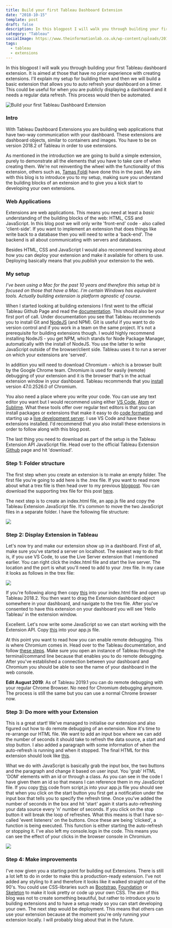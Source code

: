 ```yaml
---
title: Build your first Tableau Dashboard Extension
date: "2018-10-15"
template: post
draft: false
description: In this blogpost I will walk you through building your first Tableau dashboard extension. It is aimed at those that have no prior experience with creating extensions.
category: "Tableau"
socialImage: https://www.theinformationlab.co.uk/wp-content/uploads/2018/10/extensionBlog.png
tags:
  - tableau
  - extensions
---
```


In this blogpost I will walk you through building your first Tableau dashboard extension. It is aimed at those that have no prior experience with creating extensions. I'll explain my setup for building them and then we will build a basic extension that allows you to auto refresh your dashboard on a timer. This could be useful for when you are publicly displaying a dashboard and it needs a regular data refresh. This process would then be automated.

![Build your first Tableau Dashboard Extension](https://www.theinformationlab.co.uk/wp-content/uploads/2018/10/extensionBlog.png)

### Intro

With Tableau Dashboard Extensions you are building web applications that have two-way communication with your dashboard. These extensions are dashboard objects, similar to containers and images. You have to be on version 2018.2 of Tableau in order to use extensions.

As mentioned in the introduction we are going to build a simple extension, purely to demonstrate all the elements that you have to take care of when creating them. We're not reinventing the wheel with the functionality of this extension, others such as, [Tamas Foldi](https://databoss.starschema.net/auto-refresh-tableau-dashboard-without-embedding/) have done this in the past. My aim with this blog is to introduce you to my setup, making sure you understand the building blocks of an extension and to give you a kick start to developing your own extensions.

### Web Applications

Extensions are web applications. This means you need at least a _basic_ understanding of the building blocks of the web: HTML, CSS and JavaScript. In this blog post we will only write 'front-end' code - also called 'client-side'. If you want to implement an extension that does things like write back to a database then you will need to write a 'back-end'. The backend is all about communicating with servers and databases.

Besides HTML, CSS and JavaScript I would also recommend learning about how you can deploy your extension and make it available for others to use. Deploying basically means that you _publish_ your extension to the web.

### My setup

_I've been using a Mac for the past 10 years and therefore this setup bit is focused on those that have a Mac. I'm certain Windows has equivalent tools. Actually building extension is platform agnostic of course._

When I started looking at building extensions I first went to the official Tableau Github Page and read the [documentation](https://tableau.github.io/extensions-api/). This should also be your first port of call. Under documentation you see that Tableau recommends you to install Git and [NodeJS](https://nodejs.org/en/download/) (and NPM). Git is useful if you want to do version control and if you work in a team on the same project. It's not a prerequisite for building extensions though. I would highly recommend installing NodeJS - you get NPM, which stands for Node Package Manager, automatically with the install of NodeJS. You use the latter to write JavaScript outside of the browser/client side. Tableau uses it to run a server on which your extensions are 'served'.

In addition you will need to download Chromium - which is a browser built by the Google Chrome team. Chromium is used for easily (remote) debugging of your extension and it is the browser that's in the actual extension window in your dashboard. Tableau recommends that you [install](https://www.googleapis.com/download/storage/v1/b/chromium-browser-snapshots/o/Mac%2F352221%2Fchrome-mac.zip?generation=1443838516381000&alt=media) version 47.0.2526.0 of Chromium.

You also need a place where you write your code. You can use any text editor you want but I would recommend using either [VS Code](https://code.visualstudio.com), [Atom](https://atom.io) or [Sublime](https://www.sublimetext.com). What these tools offer over regular text editors is that you can install packages or extensions that make it easy to do [code formatting](https://github.com/prettier/prettier-vscode) and starting up a [live development server](https://marketplace.visualstudio.com/items?itemName=ritwickdey.LiveServer). I use VS Code and have these extensions installed. I'd recommend that you also install these extensions in order to follow along with this blog post.

The last thing you need to download as part of the setup is the Tableau Extension API JavaScript file. Head over to the official Tableau Extension [Github](https://tableau.github.io/extensions-api/) page and hit 'download'.

### Step 1: Folder structure

The first step when you create an extension is to make an empty folder. The first file you're going to add here is the .trex file. If you want to read more about what a trex file is then head over to my previous [blogpost](https://www.theinformationlab.co.uk/2018/08/07/whats-this-new-trex-filetype/). You can download the supporting trex file for this post [here](https://gist.github.com/andre347/72df04ba36e9d1fcf7cf3caa102ee141).

The next step is to create an index.html file, an app.js file and copy the Tableau Extension JavaScript file. It's common to move the two JavaScript files in a separate folder. I have the following file structure:

![](https://www.theinformationlab.co.uk/wp-content/uploads/2018/10/Screenshot-2018-10-12-at-14.55.26.png)

### Step 2: Display Extension in Tableau

Let's now try and make our extension show up in a dashboard. First of all, make sure you've started a server on localhost. The easiest way to do that is, if you use VS Code, to use the Live Server extension that I mentioned earlier. You can right click the index.html file and start the live server. The location and the port is what you'll need to add to your .trex file. In my case it looks as follows in the trex file:

![](https://www.theinformationlab.co.uk/wp-content/uploads/2018/10/Screenshot-2018-10-12-at-15.01.13.png)

If you're following along then copy [this](https://gist.github.com/andre347/b73f9d8f2220a17373694201b91181da) into your index.html file and open up Tableau 2018.2. You then want to drag the Extension dashboard object somewhere in your dashboard, and navigate to the trex file. After you've consented to have this extension on your dashboard you will see 'Hello Tableau' in the extension window.

Excellent. Let's now write some JavaScript so we can start working with the Extension API. Copy [this](https://gist.github.com/andre347/4605eb9f887329052316162f8c8c7b79) into your app.js file.

At this point you want to read how you can enable remote debugging. This is where Chromium comes in. Head over to the Tableau documentation, and follow [these steps](https://tableau.github.io/extensions-api/docs/trex_debugging.html). Make sure you open an instance of Tableau through the terminal/command line because that enables you to do remote debugging. After you've established a connection between your dashboard and Chromium you should be able to see the name of your dashboard in the web console.

**Edit August 2019**: As of Tableau 2019.1 you can do remote debugging with your regular Chrome Browser. No need for Chromium debugging anymore. The process is still the same but you can use a normal Chrome browser now.

### Step 3: Do more with your Extension

This is a great start! We've managed to initialise our extension and also figured out how to do remote debugging of an extension. Now it's time to re-arrange our HTML file. We want to add an input box where we can add the number of seconds it should take to refresh the data source, a start and stop button. I also added a paragraph with some information of when the auto-refresh is running and when it stopped. The final HTML for this extension should look like [this](https://gist.github.com/andre347/f4dba5c4b1f18295690b2f6afc3ffab7).

What we do with JavaScript is basically grab the input box, the two buttons and the paragraph and change it based on user input. You 'grab' HTML 'DOM' elements with an id or through a class. As you can see in the code I have given them an id so that means I can reference them in my JavaScript file. If you copy [this](https://gist.github.com/andre347/6b96278bf02f45a56e681ae4c75e8291) code from script.js into your app.js file you should see that when you click on the start button you first get a notification under the input box that tells you to specify the refresh time. Once you've added the number of seconds in the box and hit 'start' again it starts auto-refreshing your data source every 'n' number of seconds. If you click on the stop button it will break the loop of refreshes. What this means is that I have so-called 'event listeners' on the buttons. Once these are being 'clicked', a function is being executed. This function is either starting the auto-refresh or stopping it. I've also left my console.logs in the code. This means you can see the effect of your clicks in the browser console in Chromium.

![](https://www.theinformationlab.co.uk/wp-content/uploads/2018/10/extensionImage.gif)

### Step 4: Make improvements

I've now given you a starting point for building out Extensions. There is still a lot left to do in order to make this a production-ready extension. I've not added any styling to it and therefore it looks like it walked straight out of the 90's. You could use CSS-libraries such as [Bootstrap](https://getbootstrap.com), [Foundation](https://foundation.zurb.com) or [Skeleton](http://getskeleton.com) to make it look pretty or code up your own CSS. The aim of this blog was not to create something beautiful, but rather to introduce you to building extensions and to have a setup ready so you can start developing your own. The next step would be deployment. This means that others can use your extension because at the moment you're only running your extension locally. I will probably blog about that in the future.
